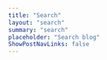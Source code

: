 ```yaml
---
title: "Search" 
layout: "search" 
summary: "search"
placeholder: "Search blog"
ShowPostNavLinks: false
---
```

